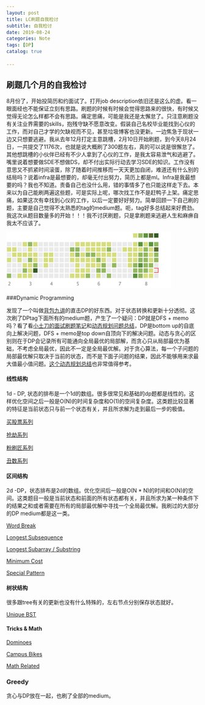 ```yaml
---
layout: post
title: LC刷题自我检讨
subtitle: 自我检讨
date: 2019-08-24
categories: Note
tags: [DP]
catalog: true

---
```


## 刷题几个月的自我检讨

8月份了，开始投简历和约面试了。打开job description依旧还是这么的虚。看一眼面经也不能保证立刻有思路。刷题的时候有时候会觉得思路来的很快，有时候又觉得无论怎么样都不会有思路。痛定思痛，可能是我还是太懈怠了。只注意刷题没有关注业界需要的skills，抱残守缺不愿意改变。假装自己名校毕业能找到心仪的工作，而对自己才学的欠缺视而不见，甚至垃圾博客也没更新。一边焦急于现状一边又只想要逃避。我从去年12月打定主意跳槽，2月10日开始刷题，到今天8月24日，一共提交了1176次，也就是说大概刷了300题左右，真的可以说是很懈怠了。其他想跳槽的小伙伴已经有不少人拿到了心仪的工作，是我太容易泄气和逃避了。嘴里说着想要做SDE不想做DS，却不付出实际行动去学习SDE的知识。工作没有意思又不抓紧时间滚蛋，除了随着时间推移而一天天更加自闭，难道还有什么别的结局吗？说着infra是最想要的，却毫无付出努力，简历上都是ml。Infra是我最想要的吗？我也不知道。责备自己也没什么用，错的事情多了也只能这样走下去。本来以为自己能刷两遍这些题，可是实际上呢，哪次找工作不是赶鸭子上架。痛定思痛，如果这次有幸找到心仪的工作，以后一定要好好努力。简单回顾一下自己刷的题，主要是自己觉得不太熟悉的tag的medium题。呃，tag好多总结起来好费劲。我这次从题目数量多的开始！！！我不讨厌刷题，只是拿刷题来逃避人生和麻痹自我太不应该了。

<img src="https://raw.githubusercontent.com/MelonTennis/Plot/master/lc.png" style="zoom:115%">

###Dynamic Programming

发现了一个叫做[背包九讲](https://github.com/tianyicui/pack)的直击DP的好东西。对于状态转换和更新十分透彻。这次刷了DPtag下面所有的medium题，产生了一个疑问：DP就是DFS + memo吗？看了看[小土刀的面试刷题笔记](<https://wdxtub.com/interview/14520597062776.html>)和[动态规划问题总结](<https://zhuanlan.zhihu.com/p/33574315>)，DP是bottom up的自底向上解决问题，DFS + memo是top down自顶向下的解决问题。动态与贪心的区别则在于DP会记录所有可能通向全局最优的局部解，而贪心只从局部最优为基础，不考虑全局最优，因此不一定是全局最优解。对于贪心算法，每一个子问题的局部最优解只取决于当前的状态，而不是下面子问题的结果，因此不能够用来求最大值最小值问题。[这个动态规划总结](<http://cppblog.com/menjitianya/archive/2015/10/23/212084.html>)也非常值得参考。

#### 线性结构

1d - DP, 状态的排布是一个1d的数组。很多很常见和基础的dp题都是线性的。这样优化空间之后一般是O(N)的时间复杂度和O(1)的空间复杂度。这类题比较显著的特征是当前状态只与前一个状态有关，并且所求解为走到最后一步的极值。

[买股票系列](<https://melontennis.github.io/leetcode/2019/08/25/DP-Buy-and-Sell-Stock/>)

[抢劫系列](<https://melontennis.github.io/leetcode/2019/08/25/DP-House-Robber/>)

[粉刷匠系列](<https://melontennis.github.io/leetcode/2017/01/13/Leetcode-Paint-House/>)

[丑数系列](<https://melontennis.github.io/leetcode/2019/08/25/DP-Ugly-Number/>)

#### 区间结构

2d -DP，状态排布是2d的数组。优化空间后一般是O(N * N)的时间和O(N)的空间。这类题目一般是当前状态和前面的所有状态都有关，并且所求为某一种条件下的结果之和或者需要在所有的局部最优解中寻找一个全局最优解。我刷过的大部分的DP medium都是这一类。

[Word Break](<https://melontennis.github.io/leetcode/2019/08/25/DP-Word-Break/>)

[Longest Subsequence](<https://melontennis.github.io/leetcode/2019/08/25/DP-Longest-Subsequence/>)

[Longest Subarray / Substring](<https://melontennis.github.io/leetcode/2019/08/25/DP-Longest-Subarray-and-Substring/>)

[Minimum Cost](<https://melontennis.github.io/leetcode/2019/08/25/DP-Minimum-Cost/>)

[Special Pattern](<https://melontennis.github.io/leetcode/2019/08/25/DP-Special-Pattern/>)

#### 树状结构

很多跟tree有关的更新也没有什么特殊的，左右节点分别保存状态就好。

[Unique BST](<https://melontennis.github.io/leetcode/2019/08/25/DP-Unique-BST/>)

#### Tricks & Math

[Dominoes](<https://melontennis.github.io/leetcode/2019/08/25/DP-Dominoes/>)

[Campus Bikes](<https://leetcode.com/problems/campus-bikes-ii/>)

[Math Related](<https://melontennis.github.io/leetcode/2019/08/25/DP-Math-Related/>)

### Greedy

贪心与DP放在一起，也刷了全部的medium。

